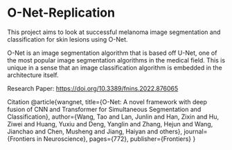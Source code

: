 # O-Net-Replication

This project aims to look at successful melanoma image segmentation and classification for skin lesions using O-Net. 

O-Net is an image segmentation algorithm that is based off U-Net, one of the most popular image segmentation algorithms in the medical field. This is unique in a sense that an image classification algorithm is embedded in the architecture itself. 

Research Paper:
https://doi.org/10.3389/fnins.2022.876065


Citation
@article{wangnet, title={O-Net: A novel framework with deep fusion of CNN and Transformer for Simultaneous Segmentation and Classification}, author={Wang, Tao and Lan, Junlin and Han, Zixin and Hu, Ziwei and Huang, Yuxiu and Deng, Yanglin and Zhang, Hejun and Wang, Jianchao and Chen, Musheng and Jiang, Haiyan and others}, journal={Frontiers in Neuroscience}, pages={772}, publisher={Frontiers} }
